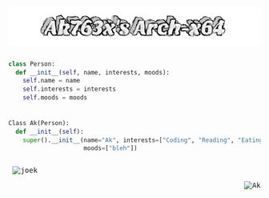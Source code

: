 <h1 align="center">
  <img src="https://github.com/akxshx-arch/akxshx-arch/raw/main/Ak763x's%20Arch-x64.png" alt="Ak763x's Arch-x64" />
</h1>


```python
class Person:
  def __init__(self, name, interests, moods):
    self.name = name
    self.interests = interests
    self.moods = moods


Class Ak(Person):
  def __init__(self):
    super().__init__(name="Ak", interests=["Coding", "Reading", "Eating", "Sleeping"], 
                     moods=["bleh"])
```
<pre><p align="left"> <img src="https://readme-jokes.vercel.app/api" alt="joek" /><p align="right"> <img src="https://github-readme-stats.vercel.app/api?username=akxshx-arch&show_icons=true&theme=gotham" alt="Ak" /></pre>
